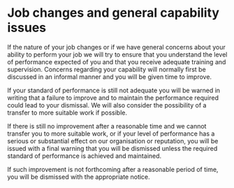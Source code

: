 # Job changes and general capability issues

If the nature of your job changes or if we have general concerns about your ability to perform your job we will try to ensure that you understand the level of performance expected of you and that you receive adequate training and supervision. Concerns regarding your capability will normally first be discussed in an informal manner and you will be given time to improve.

If your standard of performance is still not adequate you will be warned in writing that a failure to improve and to maintain the performance required could lead to your dismissal. We will also consider the possibility of a transfer to more suitable work if possible.

If there is still no improvement after a reasonable time and we cannot transfer you to more suitable work, or if your level of performance has a serious or substantial effect on our organisation or reputation, you will be issued with a final warning that you will be dismissed unless the required standard of performance is achieved and maintained.

If such improvement is not forthcoming after a reasonable period of time, you will be dismissed with the appropriate notice.
